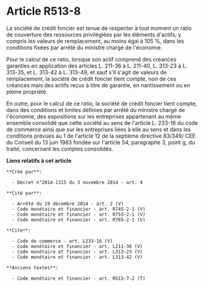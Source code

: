 # Article R513-8

La société de crédit foncier est tenue de respecter à tout moment un ratio de couverture des ressources privilégiées par les
éléments d'actifs, y compris les valeurs de remplacement, au moins égal à 105 %, dans les conditions fixées par arrêté du
ministre chargé de l'économie. 

Pour le calcul de ce ratio, lorsque son actif comprend des créances garanties en application des articles L. 211-36 à L.
211-40, L. 313-23 à L. 313-35, et L. 313-42 à L. 313-49, et sauf s'il s'agit de valeurs de remplacement, la société de crédit
foncier tient compte, non de ces créances mais des actifs reçus à titre de garantie, en nantissement ou en pleine propriété. 

En outre, pour le calcul de ce ratio, la société de crédit foncier tient compte, dans des conditions et limites définies par
arrêté du ministre chargé de l'économie, des expositions sur les entreprises appartenant au même ensemble consolidé que cette
société au sens de l'article L. 233-16 du code de commerce ainsi que sur les entreprises liées à elle au sens et dans les
conditions prévues au 1 de l'article 12 de la septième directive 83/349/ CEE du Conseil du 13 juin 1983 fondée sur l'article
54, paragraphe 3, point g, du traité, concernant les comptes consolidés.

**Liens relatifs à cet article**

	**Créé par**:

	  - Décret n°2014-1315 du 3 novembre 2014 - art. 4

	**Cité par**:

	  - Arrêté du 19 décembre 2014 - art. 2 (V)
	  - Code monétaire et financier - art. R745-2-1 (V)
	  - Code monétaire et financier - art. R755-2-1 (V)
	  - Code monétaire et financier - art. R765-2-1 (V)

	**Cite**:

	  - Code de commerce - art. L233-16 (V)
	  - Code monétaire et financier - art. L211-36 (V)
	  - Code monétaire et financier - art. L313-23 (V)
	  - Code monétaire et financier - art. L313-42 (V)

	**Anciens textes**:

	  - Code monétaire et financier - art. R515-7-2 (T)
